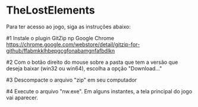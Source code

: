 # TheLostElements

Para ter acesso ao jogo, siga as instruções abaixo:

#1 Instale o plugin GitZip np Google Chrome
https://chrome.google.com/webstore/detail/gitzip-for-github/ffabmkklhbepgcgfonabamgnfafbdlkn

#2 Com o botão direito do mouse sobre a pasta que tem a versão que deseja baixar (win32 ou win64), escolha a opção "Download..." 

#3 Descompacte o arquivo "zip" em seu computador

#4 Execute o arquivo "nw.exe". Em alguns instantes, a tela principal do jogo vai aparecer.
